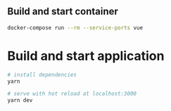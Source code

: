 ## Build and start container

``` bash
docker-compose run --rm --service-ports vue
```

# Build and start application

``` bash
# install dependencies
yarn

# serve with hot reload at localhost:3000
yarn dev
```
